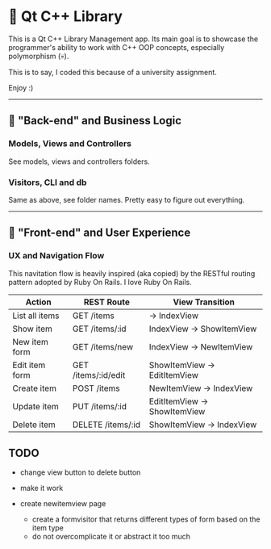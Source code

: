 # 💪 Qt C++ Library

This is a Qt C++ Library Management app. 
Its main goal is to showcase the programmer's ability to work with C++ OOP concepts, especially polymorphism (💀).

This is to say, I coded this because of a university assignment.

Enjoy :)

---

## 💼 "Back-end" and Business Logic

### Models, Views and Controllers

See models, views and controllers folders.

### Visitors, CLI and db

Same as above, see folder names. Pretty easy to figure out everything.

---

## 🎨 "Front-end" and User Experience

### UX and Navigation Flow

This navitation flow is heavily inspired (aka copied) by the RESTful routing pattern adopted by Ruby On Rails.
I love Ruby On Rails.

| Action            | REST Route           | View Transition                 |
|-------------------|----------------------|---------------------------------|
| List all items    | GET /items           | → IndexView                     |
| Show item         | GET /items/:id       | IndexView → ShowItemView        |
| New item form     | GET /items/new       | IndexView → NewItemView         |
| Edit item form    | GET /items/:id/edit  | ShowItemView → EditItemView     |
| Create item       | POST /items          | NewItemView → IndexView         |
| Update item       | PUT /items/:id       | EditItemView → ShowItemView     |
| Delete item       | DELETE /items/:id    | ShowItemView → IndexView        |

## TODO

- change view button to delete button
- make it work

- create newitemview page
    - create a formvisitor that returns different types of form based on the item type
    - do not overcomplicate it or abstract it too much
